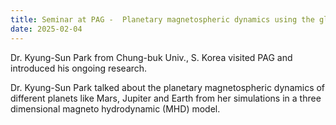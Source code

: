 ```yaml
---
title: Seminar at PAG -  Planetary magnetospheric dynamics using the global simulation
date: 2025-02-04
---
```

 Dr. Kyung-Sun Park from Chung-buk Univ., S. Korea visited PAG and introduced his ongoing research. 

Dr. Kyung-Sun Park talked about the planetary magnetospheric dynamics of different planets like Mars, 
Jupiter and Earth from her simulations in a three dimensional magneto hydrodynamic (MHD) model.